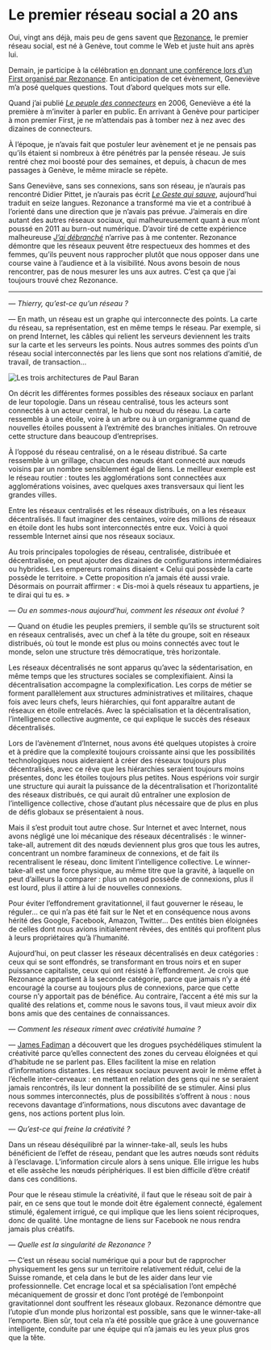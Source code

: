 # Le premier réseau social a 20 ans

Oui, vingt ans déjà, mais peu de gens savent que [Rezonance](https://www.rezonance.ch/), le premier réseau social, est né à Genève, tout comme le Web et juste huit ans après lui.<span id="more-46331"></span>

Demain, je participe à la célébration [en donnant une conférence lors d’un First organisé par Rezonance](https://www.rezonance.ch/events/reseau-entraide-se-conjuguent/). En anticipation de cet évènement, Geneviève m’a posé quelques questions. Tout d’abord quelques mots sur elle.

Quand j’ai publié [*Le peuple des connecteurs*](https://tcrouzet.com/le-peuple-des-connecteurs/) en 2006, Geneviève a été la première à m’inviter à parler en public. En arrivant à Genève pour participer à mon premier First, je ne m’attendais pas à tomber nez à nez avec des dizaines de connecteurs.

À l’époque, je n’avais fait que postuler leur avènement et je ne pensais pas qu’ils étaient si nombreux à être pénétrés par la pensée réseau. Je suis rentré chez moi boosté pour des semaines, et depuis, à chacun de mes passages à Genève, le même miracle se répète.

Sans Geneviève, sans ses connexions, sans son réseau, je n’aurais pas rencontré Didier Pittet, je n’aurais pas écrit [*Le Geste qui sauve*](https://tcrouzet.com/le-geste-qui-sauve/), aujourd’hui traduit en seize langues. Rezonance a transformé ma vie et a contribué à l’orienté dans une direction que je n’avais pas prévue. J’aimerais en dire autant des autres réseaux sociaux, qui malheureusement quant à eux m’ont poussé en 2011 au burn-out numérique. D’avoir tiré de cette expérience malheureuse [*J’ai débranché*](https://tcrouzet.com/jai-debranche/) n’arrive pas à me contenter. Rezonance démontre que les réseaux peuvent être respectueux des hommes et des femmes, qu’ils peuvent nous rapprocher plutôt que nous opposer dans une course vaine à l’audience et à la visibilité. Nous avons besoin de nous rencontrer, pas de nous mesurer les uns aux autres. C’est ça que j’ai toujours trouvé chez Rezonance.

---

*— Thierry, qu’est-ce qu’un réseau ?*

— En math, un réseau est un graphe qui interconnecte des points. La carte du réseau, sa représentation, est en même temps le réseau. Par exemple, si on prend Internet, les câbles qui relient les serveurs deviennent les traits sur la carte et les serveurs les points. Nous autres sommes des points d’un réseau social interconnectés par les liens que sont nos relations d’amitié, de travail, de transaction…

![Les trois architectures de Paul Baran](https://tcrouzet.com/images_tc/2016/01/trois-b.png)

On décrit les différentes formes possibles des réseaux sociaux en parlant de leur topologie. Dans un réseau centralisé, tous les acteurs sont connectés à un acteur central, le hub ou nœud du réseau. La carte ressemble à une étoile, voire à un arbre ou à un organigramme quand de nouvelles étoiles poussent à l’extrémité des branches initiales. On retrouve cette structure dans beaucoup d’entreprises.

À l’opposé du réseau centralisé, on a le réseau distribué. Sa carte ressemble à un grillage, chacun des nœuds étant connecté aux nœuds voisins par un nombre sensiblement égal de liens. Le meilleur exemple est le réseau routier : toutes les agglomérations sont connectées aux agglomérations voisines, avec quelques axes transversaux qui lient les grandes villes.

Entre les réseaux centralisés et les réseaux distribués, on a les réseaux décentralisés. Il faut imaginer des centaines, voire des millions de réseaux en étoile dont les hubs sont interconnectés entre eux. Voici à quoi ressemble Internet ainsi que nos réseaux sociaux.

Au trois principales topologies de réseau, centralisée, distribuée et décentralisée, on peut ajouter des dizaines de configurations intermédiaires ou hybrides. Les empereurs romains disaient « Celui qui possède la carte possède le territoire. » Cette proposition n’a jamais été aussi vraie. Désormais on pourrait affirmer : « Dis-moi à quels réseaux tu appartiens, je te dirai qui tu es. »

*— Ou en sommes-nous aujourd’hui, comment les réseaux ont évolué ?*

— Quand on étudie les peuples premiers, il semble qu’ils se structurent soit en réseaux centralisés, avec un chef à la tête du groupe, soit en réseaux distribués, où tout le monde est plus ou moins connectés avec tout le monde, selon une structure très démocratique, très horizontale.

Les réseaux décentralisés ne sont apparus qu’avec la sédentarisation, en même temps que les structures sociales se complexifiaient. Ainsi la décentralisation accompagne la complexification. Les corps de métier se forment parallèlement aux structures administratives et militaires, chaque fois avec leurs chefs, leurs hiérarchies, qui font apparaître autant de réseaux en étoile entrelacés. Avec la spécialisation et la décentralisation, l’intelligence collective augmente, ce qui explique le succès des réseaux décentralisés.

Lors de l’avènement d’Internet, nous avons été quelques utopistes à croire et à prédire que la complexité toujours croissante ainsi que les possibilités technologiques nous aideraient à créer des réseaux toujours plus décentralisés, avec ce rêve que les hiérarchies seraient toujours moins présentes, donc les étoiles toujours plus petites. Nous espérions voir surgir une structure qui aurait la puissance de la décentralisation et l’horizontalité des réseaux distribués, ce qui aurait dû entraîner une explosion de l’intelligence collective, chose d’autant plus nécessaire que de plus en plus de défis globaux se présentaient à nous.

Mais il s’est produit tout autre chose. Sur Internet et avec Internet, nous avons négligé une loi mécanique des réseaux décentralisés : le winner-take-all, autrement dit des nœuds deviennent plus gros que tous les autres, concentrant un nombre faramineux de connexions, et de fait ils recentralisent le réseau, donc limitent l’intelligence collective. Le winner-take-all est une force physique, au même titre que la gravité, à laquelle on peut d’ailleurs la comparer : plus un nœud possède de connexions, plus il est lourd, plus il attire à lui de nouvelles connexions.

Pour éviter l’effondrement gravitationnel, il faut gouverner le réseau, le réguler… ce qui n’a pas été fait sur le Net et en conséquence nous avons hérité des Google, Facebook, Amazon, Twitter… Des entités bien éloignées de celles dont nous avions initialement rêvées, des entités qui profitent plus à leurs propriétaires qu’à l’humanité.

Aujourd’hui, on peut classer les réseaux décentralisés en deux catégories : ceux qui se sont effondrés, se transformant en trous noirs et en super puissance capitaliste, ceux qui ont résisté à l’effondrement. Je crois que Rezonance appartient à la seconde catégorie, parce que jamais n’y a été encouragé la course au toujours plus de connexions, parce que cette course n’y apportait pas de bénéfice. Au contraire, l’accent a été mis sur la qualité des relations et, comme nous le savons tous, il vaut mieux avoir dix bons amis que des centaines de connaissances.

*— Comment les réseaux riment avec créativité humaine ?*

— [James Fadiman](https://en.wikipedia.org/wiki/James_Fadiman) a découvert que les drogues psychédéliques stimulent la créativité parce qu’elles connectent des zones du cerveau éloignées et qui d’habitude ne se parlent pas. Elles facilitent la mise en relation d’informations distantes. Les réseaux sociaux peuvent avoir le même effet à l’échelle inter-cerveaux : en mettant en relation des gens qui ne se seraient jamais rencontrés, ils leur donnent la possibilité de se stimuler. Ainsi plus nous sommes interconnectés, plus de possibilités s’offrent à nous : nous recevons davantage d’informations, nous discutons avec davantage de gens, nos actions portent plus loin.

*— Qu’est-ce qui freine la créativité ?*

Dans un réseau déséquilibré par la winner-take-all, seuls les hubs bénéficient de l’effet de réseau, pendant que les autres nœuds sont réduits à l’esclavage. L’information circule alors à sens unique. Elle irrigue les hubs et elle assèche les nœuds périphériques. Il est bien difficile d’être créatif dans ces conditions.

Pour que le réseau stimule la créativité, il faut que le réseau soit de pair à pair, en ce sens que tout le monde doit être également connecté, également stimulé, également irrigué, ce qui implique que les liens soient réciproques, donc de qualité. Une montagne de liens sur Facebook ne nous rendra jamais plus créatifs.

*— Quelle est la singularité de Rezonance ?*

— C’est un réseau social numérique qui a pour but de rapprocher physiquement les gens sur un territoire relativement réduit, celui de la Suisse romande, et cela dans le but de les aider dans leur vie professionnelle. Cet encrage local et sa spécialisation l’ont empêché mécaniquement de grossir et donc l’ont protégé de l’embonpoint gravitationnel dont souffrent les réseaux globaux. Rezonance démontre que l’utopie d’un monde plus horizontal est possible, sans que le winner-take-all l’emporte. Bien sûr, tout cela n’a été possible que grâce à une gouvernance intelligente, conduite par une équipe qui n’a jamais eu les yeux plus gros que la tête.